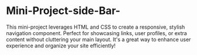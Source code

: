 # Mini-Project-side-Bar-
This mini-project leverages HTML and CSS to create a responsive, stylish navigation component. Perfect for showcasing links, user profiles, or extra content without cluttering your main layout. It's a great way to enhance user experience and organize your site efficiently!
